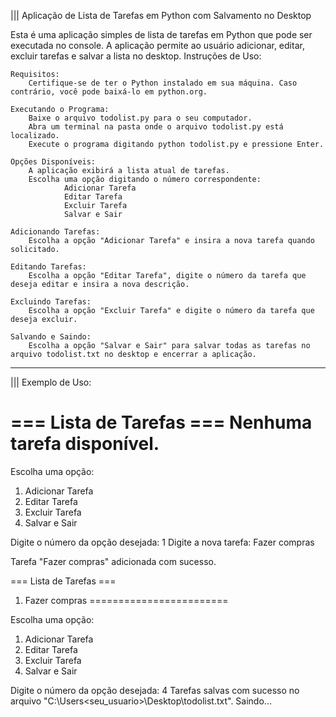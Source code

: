 ||| Aplicação de Lista de Tarefas em Python com Salvamento no Desktop

Esta é uma aplicação simples de lista de tarefas em Python que pode ser executada no console. A aplicação permite ao usuário adicionar, editar, excluir tarefas e salvar a lista no desktop.
Instruções de Uso:

    Requisitos:
        Certifique-se de ter o Python instalado em sua máquina. Caso contrário, você pode baixá-lo em python.org.

    Executando o Programa:
        Baixe o arquivo todolist.py para o seu computador.
        Abra um terminal na pasta onde o arquivo todolist.py está localizado.
        Execute o programa digitando python todolist.py e pressione Enter.

    Opções Disponíveis:
        A aplicação exibirá a lista atual de tarefas.
        Escolha uma opção digitando o número correspondente:
                Adicionar Tarefa
                Editar Tarefa
                Excluir Tarefa
                Salvar e Sair

    Adicionando Tarefas:
        Escolha a opção "Adicionar Tarefa" e insira a nova tarefa quando solicitado.

    Editando Tarefas:
        Escolha a opção "Editar Tarefa", digite o número da tarefa que deseja editar e insira a nova descrição.

    Excluindo Tarefas:
        Escolha a opção "Excluir Tarefa" e digite o número da tarefa que deseja excluir.

    Salvando e Saindo:
        Escolha a opção "Salvar e Sair" para salvar todas as tarefas no arquivo todolist.txt no desktop e encerrar a aplicação.
        

_____________________________________________________________________________________________________________________________________


||| Exemplo de Uso:


=== Lista de Tarefas ===
Nenhuma tarefa disponível.
========================

Escolha uma opção:
1. Adicionar Tarefa
2. Editar Tarefa
3. Excluir Tarefa
4. Salvar e Sair

Digite o número da opção desejada: 1
Digite a nova tarefa: Fazer compras

Tarefa "Fazer compras" adicionada com sucesso.

=== Lista de Tarefas ===
1. Fazer compras
========================

Escolha uma opção:
1. Adicionar Tarefa
2. Editar Tarefa
3. Excluir Tarefa
4. Salvar e Sair

Digite o número da opção desejada: 4
Tarefas salvas com sucesso no arquivo "C:\Users\<seu_usuario>\Desktop\todolist.txt".
Saindo...
